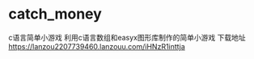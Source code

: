 # catch_money
c语言简单小游戏
利用c语言数组和easyx图形库制作的简单小游戏
下载地址
https://lanzou2207739460.lanzouu.com/iHNzR1inttja
